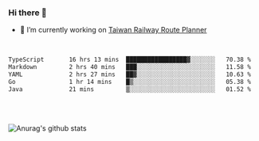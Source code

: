 ### Hi there 👋

- 🔭 I’m currently working on [Taiwan Railway Route Planner](https://github.com/Taiwan-Railway-Route-Planner)

<br/>

<!--START_SECTION:waka-->

```txt
TypeScript       16 hrs 13 mins  █████████████████▓░░░░░░░   70.38 %
Markdown         2 hrs 40 mins   ███░░░░░░░░░░░░░░░░░░░░░░   11.58 %
YAML             2 hrs 27 mins   ██▓░░░░░░░░░░░░░░░░░░░░░░   10.63 %
Go               1 hr 14 mins    █▒░░░░░░░░░░░░░░░░░░░░░░░   05.38 %
Java             21 mins         ▒░░░░░░░░░░░░░░░░░░░░░░░░   01.52 %
```

<!--END_SECTION:waka-->

<br/>
<br/>

![Anurag's github stats](https://github-readme-stats.vercel.app/api?username=DepickereSven&show_icons=true&theme=tokyonight)



<!--
**DepickereSven/DepickereSven** is a ✨ _special_ ✨ repository because its `README.md` (this file) appears on your GitHub profile.

Here are some ideas to get you started:

- 🔭 I’m currently working on ...
- 🌱 I’m currently learning ...
- 👯 I’m looking to collaborate on ...
- 🤔 I’m looking for help with ...
- 💬 Ask me about ...
- 📫 How to reach me: ...
- 😄 Pronouns: ...
- ⚡ Fun fact: ...
-->
